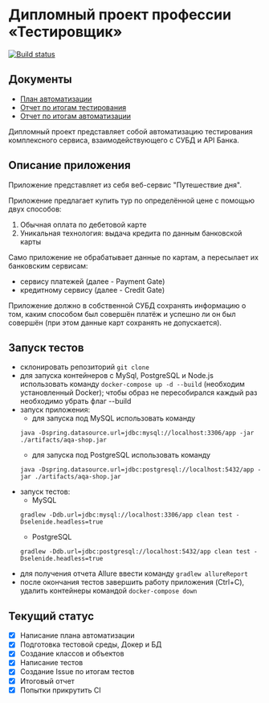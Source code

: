 # Дипломный проект профессии «Тестировщик»
[![Build status](https://ci.appveyor.com/api/projects/status/q615l08cgf9bece5?svg=true)](https://ci.appveyor.com/project/Cryofbb/netology-qacourse)

## Документы
* [План автоматизации](https://github.com/Cryofbb/Netology_QAcourse/blob/master/artifacts/Plan.md)
* [Отчет по итогам тестирования](https://github.com/Cryofbb/Netology_QAcourse/blob/master/artifacts/Report.md)
* [Отчет по итогам автоматизации](https://github.com/Cryofbb/Netology_QAcourse/blob/master/artifacts/ReportAutomatization.md)

Дипломный проект представляет собой автоматизацию тестирования комплексного сервиса, взаимодействующего с СУБД и API Банка.

## Описание приложения

Приложение представляет из себя веб-сервис "Путешествие дня".

Приложение предлагает купить тур по определённой цене с помощью двух способов:
1. Обычная оплата по дебетовой карте
1. Уникальная технология: выдача кредита по данным банковской карты

Само приложение не обрабатывает данные по картам, а пересылает их банковским сервисам:
* сервису платежей (далее - Payment Gate)
* кредитному сервису (далее - Credit Gate)

Приложение должно в собственной СУБД сохранять информацию о том, каким способом был совершён платёж и успешно ли он был совершён (при этом данные карт сохранять не допускается).


## Запуск тестов

* склонировать репозиторий `git clone`
* для запуска контейнеров с MySql, PostgreSQL и Node.js использовать команду `docker-compose up -d --build` (необходим установленный Docker); чтобы образ не пересобирался каждый раз необходимо убрать флаг --build
* запуск приложения:
    * для запуска под MySQL использовать команду
    ```
    java -Dspring.datasource.url=jdbc:mysql://localhost:3306/app -jar ./artifacts/aqa-shop.jar
    ```
    * для запуска под PostgreSQL использовать команду
    ```
    java -Dspring.datasource.url=jdbc:postgresql://localhost:5432/app -jar ./artifacts/aqa-shop.jar
    ```
* запуск тестов:
  * MySQL
   ```
   gradlew -Ddb.url=jdbc:mysql://localhost:3306/app clean test -Dselenide.headless=true
   ```
  * PostgreSQL
   ```
   gradlew -Ddb.url=jdbc:postgresql://localhost:5432/app clean test -Dselenide.headless=true
   ```
* для получения отчета Allure ввести команду `gradlew allureReport`
* после окончания тестов завершить работу приложения (Ctrl+C), удалить контейнеры командой `docker-compose down`

## Текущий статус
- [x] Написание плана автоматизации
- [x] Подготовка тестовой среды, Докер и БД
- [x] Создание классов и объектов
- [x] Написание тестов
- [x] Создание Issue по итогам тестов
- [x] Итоговый отчет
- [x] Попытки прикрутить CI
